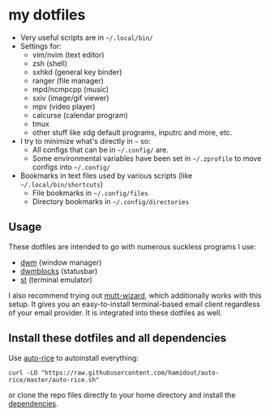 # my dotfiles

- Very useful scripts are in `~/.local/bin/`
- Settings for:
	- vim/nvim (text editor)
	- zsh (shell)
	- sxhkd (general key binder)
	- ranger (file manager)
	- mpd/ncmpcpp (music)
	- sxiv (image/gif viewer)
	- mpv (video player)
	- calcurse (calendar program)
	- tmux
	- other stuff like xdg default programs, inputrc and more, etc.
- I try to minimize what's directly in `~` so:
	- All configs that can be in `~/.config/` are.
	- Some environmental variables have been set in `~/.zprofile` to move configs into `~/.config/`
- Bookmarks in text files used by various scripts (like `~/.local/bin/shortcuts`)
	- File bookmarks in `~/.config/files`
	- Directory bookmarks in `~/.config/directories`

## Usage

These dotfiles are intended to go with numerous suckless programs I use:

- [dwm](https://github.com/hamidout/dwm) (window manager)
- [dwmblocks](https://github.com/hamidout/dwmblocks) (statusbar)
- [st](https://github.com/lukesmithxyz/st) (terminal emulator)

I also recommend trying out
[mutt-wizard](https://github.com/lukesmithxyz/mutt-wizard), which additionally
works with this setup. It gives you an easy-to-install terminal-based email
client regardless of your email provider. It is integrated into these dotfiles
as well.

## Install these dotfiles and all dependencies

Use [auto-rice](https://github.com/hamidout/auto-rice.git) to autoinstall everything:

```
curl -LO "https://raw.githubusercontent.com/hamidout/auto-rice/master/auto-rice.sh"
```

or clone the repo files directly to your home directory and install the
[dependencies](https://github.com/hamidout/auto-rice/blob/master/progs.csv).
